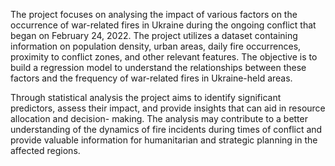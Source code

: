 The project focuses on analysing the impact of various factors on the occurrence of war-related fires in Ukraine during the ongoing conflict that began on February 24, 2022. The project utilizes a dataset containing information on population density, urban areas, daily fire occurrences, proximity to conflict zones, and other relevant features. The objective is to build a regression model to understand the relationships between these factors and the frequency of war-related fires in Ukraine-held areas.

Through statistical analysis the project aims to identify significant predictors, assess their impact, and provide insights that can aid in resource allocation and decision- making. The analysis may contribute to a better understanding of the dynamics of fire incidents during times of conflict and provide valuable information for humanitarian and strategic planning in the affected regions.
